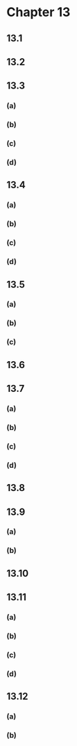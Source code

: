 # Chapter 13

## 13.1



## 13.2



## 13.3

### (a)



### (b)



### (c)



### (d)



## 13.4

### (a)



### (b)



### (c)



### (d)



## 13.5

### (a)



### (b)



### (c)



## 13.6



## 13.7

### (a)



### (b)



### (c)



### (d)



## 13.8



## 13.9

### (a)



### (b)



## 13.10



## 13.11

### (a)



### (b)



### (c)



### (d)



## 13.12

### (a)



### (b)


